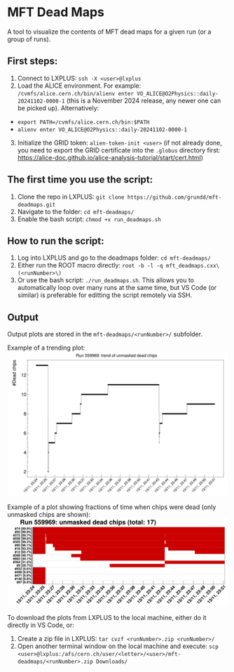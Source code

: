 # MFT Dead Maps
A tool to visualize the contents of MFT dead maps for a given run (or a group of runs).

## First steps:
1. Connect to LXPLUS: `ssh -X <user>@lxplus`
2. Load the ALICE environment. For example: `/cvmfs/alice.cern.ch/bin/alienv enter VO_ALICE@O2Physics::daily-20241102-0000-1` (this is a November 2024 release, any newer one can be picked up). Alternatively: 
  - `export PATH=/cvmfs/alice.cern.ch/bin:$PATH`
  - `alienv enter VO_ALICE@O2Physics::daily-20241102-0000-1`
3. Initialize the GRID token: `alien-token-init <user>` (if not already done, you need to export the GRID certificate into the `.globus` directory first: https://alice-doc.github.io/alice-analysis-tutorial/start/cert.html)

## The first time you use the script:
1. Clone the repo in LXPLUS: `git clone https://github.com/grundd/mft-deadmaps.git`
2. Navigate to the folder: `cd mft-deadmaps/`
3. Enable the bash script: `chmod +x run_deadmaps.sh`

## How to run the script:
1. Log into LXPLUS and go to the deadmaps folder: `cd mft-deadmaps/`
2. Either run the ROOT macro directly: `root -b -l -q mft_deadmaps.cxx\(<runNumber>\)`
3. Or use the bash script: `./run_deadmaps.sh`. This allows you to automatically loop over many runs at the same time, but VS Code (or similar) is preferable for editting the script remotely via SSH.

## Output
Output plots are stored in the `mft-deadmaps/<runNumber>/` subfolder. 

Example of a trending plot:
![trend](./readme/example_trend.png)

Example of a plot showing fractions of time when chips were dead (only unmasked chips are shown):
![fractions](./readme/example_fractions.png)

To download the plots from LXPLUS to the local machine, either do it directly in VS Code, or:
1. Create a zip file in LXPLUS: `tar cvzf <runNumber>.zip <runNumber>/`
2. Open another terminal window on the local machine and execute: `scp <user>@lxplus:/afs/cern.ch/user/<letter>/<user>/mft-deadmaps/<runNumber>.zip Downloads/`

